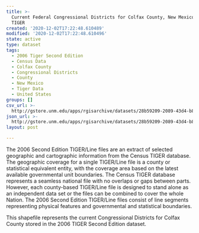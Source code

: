 ```yaml
---
title: >-
  Current Federal Congressional Districts for Colfax County, New Mexico, 2006se
  TIGER
created: '2020-12-02T17:22:48.610489'
modified: '2020-12-02T17:22:48.610496'
state: active
type: dataset
tags:
  - 2006 Tiger Second Edition
  - Census Data
  - Colfax County
  - Congressional Districts
  - County
  - New Mexico
  - Tiger Data
  - United States
groups: []
csv_url: >-
  http://gstore.unm.edu/apps/rgisarchive/datasets/28b59209-2089-43d4-b81e-f04d314f9cce/tgr2006se_colf_cdcu.derived.csv
json_url: >-
  http://gstore.unm.edu/apps/rgisarchive/datasets/28b59209-2089-43d4-b81e-f04d314f9cce/tgr2006se_colf_cdcu.derived.json
layout: post

---
```

The 2006 Second Edition TIGER/Line files are an extract of selected geographic and cartographic information from the Census TIGER database.  The geographic coverage for a single TIGER/Line file is a county or statistical equivalent entity, with the coverage area based on the latest available governmental unit boundaries. The Census TIGER database represents a seamless national file with no overlaps or gaps between parts.  However, each county-based TIGER/Line file is designed to stand alone as an independent data set or the files can be combined to cover the whole Nation.  The 2006 Second Edition  TIGER/Line files consist of line segments representing physical features and governmental and statistical boundaries.  

This shapefile represents the current Congressional Districts for Colfax County stored in the 2006 TIGER Second Edition dataset.
